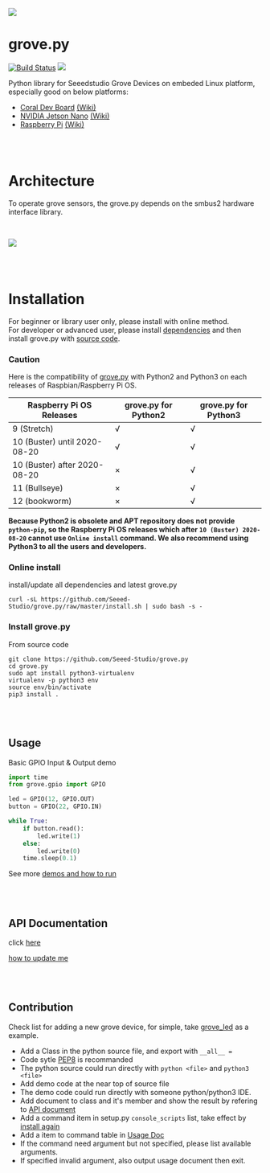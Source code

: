 ![](https://user-images.githubusercontent.com/4081906/55451417-67559d00-5605-11e9-96b3-4c6bdd3e770c.png)

grove.py
========

[![Build Status](https://travis-ci.org/Seeed-Studio/grove.py.svg?branch=master)](https://travis-ci.org/Seeed-Studio/grove.py)
[![](https://img.shields.io/pypi/v/grove.py.svg)](https://pypi.python.org/pypi/grove.py)

Python library for Seeedstudio Grove Devices on embeded Linux platform, especially good on below platforms:
- [Coral Dev Board](https://www.seeedstudio.com/Coral-Dev-Board-p-2900.html) [(Wiki)](http://wiki.seeedstudio.com/Grove_Base_Hat_for_Raspberry_Pi/#software)
- [NVIDIA Jetson Nano](https://www.seeedstudio.com/NVIDIA-Jetson-Nano-Development-Kit-p-2916.html) [(Wiki)](http://wiki.seeedstudio.com/Grove_Base_Hat_for_Raspberry_Pi/#software)
- [Raspberry Pi](https://www.seeedstudio.com/category/Boards-c-17.html) [(Wiki)](http://wiki.seeedstudio.com/Grove_Base_Hat_for_Raspberry_Pi/#software)

<br><br>
# Architecture
To operate grove sensors, the grove.py depends on the smbus2 hardware interface library.

<br>

![](images/grove-py-arch.png)

<br><br>
# Installation
For beginner or library user only, please install with online method.<br>
For developer or advanced user, please install [dependencies](doc/INSTALL.md#install-dependencies)
and then install grove.py with [source code](#install-grovepy).

### Caution

Here is the compatibility of [grove.py](https://github.com/Seeed-Studio/grove.py) with Python2 and Python3 on each releases of Raspbian/Raspberry Pi OS.

| Raspberry Pi OS Releases | grove.py for Python2 | grove.py for Python3 |
| ---- | ---- | ---- |
| 9 (Stretch) | √ | √ |
| 10 (Buster) until 2020-08-20 | √ | √ |
| 10 (Buster) after 2020-08-20 | × | √ |
| 11 (Bullseye) | × | √ |
| 12 (bookworm) | × | √ |

**Because Python2 is obsolete and APT repository does not provide `python-pip`, so the Raspberry Pi OS releases which after `10 (Buster) 2020-08-20` cannot use `Online install` command. We also recommend using Python3 to all the users and developers.**

### Online install
install/update all dependencies and latest grove.py
```shell
curl -sL https://github.com/Seeed-Studio/grove.py/raw/master/install.sh | sudo bash -s -
```

### Install grove.py
From source code
```shell
git clone https://github.com/Seeed-Studio/grove.py
cd grove.py
sudo apt install python3-virtualenv
virtualenv -p python3 env
source env/bin/activate
pip3 install .
```

<br><br>
## Usage
Basic GPIO Input & Output demo
```python
import time
from grove.gpio import GPIO

led = GPIO(12, GPIO.OUT)
button = GPIO(22, GPIO.IN)

while True:
    if button.read():
        led.write(1)
    else:
        led.write(0)
    time.sleep(0.1)
```
See more [demos and how to run](doc/README.md)

<br><br>
## API Documentation
click [here](https://seeed-studio.github.io/grove.py)

[how to update me](sphinx/README.md)

<br><br>
## Contribution
Check list for adding a new grove device, for simple, take [grove_led](grove/grove_led.py) as a example.
- Add a Class in the python source file, and export with `__all__ =`
- Code sytle [PEP8](https://www.python.org/dev/peps/pep-0008) is recommanded
- The python source could run directly with `python <file>` and `python3 <file>`
- Add demo code at the near top of source file
- The demo code could run directly with someone python/python3 IDE.
- Add document to class and it's member and show the result by refering to [API document](#api-documentation)
- Add a command item in setup.py `console_scripts` list, take effect by [install again](#install-grovepy)
- Add a item to command table in [Usage Doc](doc/README.md)
- If the command need argument but not specified, please list available arguments.
- If specified invalid argument, also output usage document then exit.
